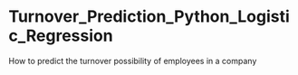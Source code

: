 # Turnover_Prediction_Python_Logistic_Regression
How to predict the turnover possibility of employees in a company
